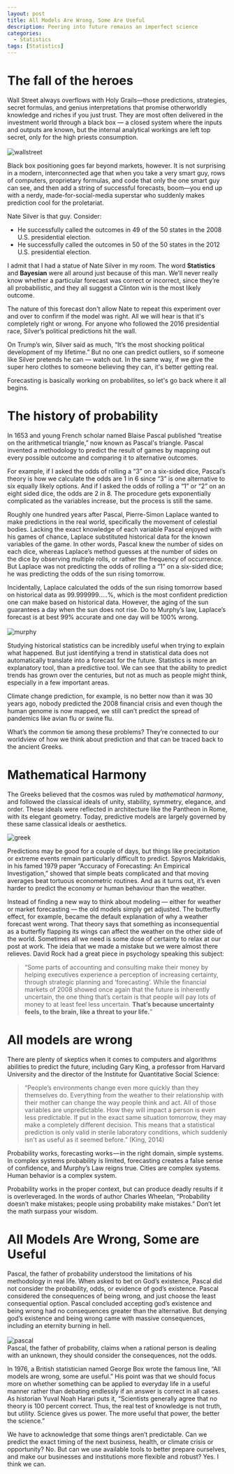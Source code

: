 ```yaml
---
layout: post
title: All Models Are Wrong, Some Are Useful
description: Peering into future remains an imperfect science
categories:
  - Statistics
tags: [Statistics]
---
```


# The fall of the heroes

Wall Street always overflows with Holy Grails—those predictions, strategies, secret formulas, and genius interpretations that promise otherworldly knowledge and riches if you just trust. They are most often delivered in the investment world through a black box — a closed system where the inputs and outputs are known, but the internal analytical workings are left top secret, only for the high priests consumption. 
<br/>
<br/>
![wallstreet](/assets/posts/models-are-wrong/dipcario-wallstreet.jpg)
<br/>

Black box positioning goes far beyond markets, however. It is not surprising in a modern, interconnected age that when you take a very smart guy, rows of computers, proprietary formulas, and code that only the one smart guy can see, and then add a string of successful forecasts, boom—you end up with a nerdy, made-for-social-media superstar who suddenly makes prediction cool for the proletariat.

Nate Silver is that guy. Consider:

* He successfully called the outcomes in 49 of the 50 states in the 2008 U.S. presidential election.
* He successfully called the outcomes in 50 of the 50 states in the 2012 U.S. presidential election.

I admit that I had a statue of Nate Silver in my room. The word **Statistics** and **Bayesian** were all around just because of this man. We’ll never really know whether a particular forecast was correct or incorrect, since they’re all probabilistic, and they all suggest a Clinton win is the most likely outcome. 

The nature of this forecast don't allow Nate to repeat this experiment over and over to confirm if the model was right. All we will hear is that it's completely right or wrong. For anyone who followed the 2016 presidential race, Silver’s political predictions hit the wall. 

On Trump’s win, Silver said as much, “It’s the most shocking political development of my lifetime.” But no one can predict outliers, so if someone like Silver pretends he can — watch out.  In the same way, if we give the super hero clothes to someone believing they can, it's better getting real. 

Forecasting is basically working on probabilites, so let's go back where it all begins. 

# The history of probability

In 1653 and young French scholar named Blaise Pascal published “treatise on the arithmetical triangle,” now known as Pascal's triangle. Pascal invented a methodology to predict the result of games by mapping out every possible outcome and comparing it to alternative outcomes.

For example, if I asked the odds of rolling a “3” on a six-sided dice, Pascal’s theory is how we calculate the odds are 1 in 6 since “3” is one alternative to six equally likely options. And if I asked the odds of rolling a “1” or “2” on an eight sided dice, the odds are 2 in 8. The procedure gets exponentially complicated as the variables increase, but the process is still the same.

Roughly one hundred years after Pascal, Pierre-Simon Laplace wanted to make predictions in the real world, specifically the movement of celestial bodies. Lacking the exact knowledge of each variable Pascal enjoyed with his games of chance, Laplace substituted historical data for the known variables of the game. In other words, Pascal knew the number of sides on each dice, whereas Laplace’s method guesses at the number of sides on the dice by observing multiple rolls, or rather the frequency of occurrence. But Laplace was not predicting the odds of rolling a “1” on a six-sided dice; he was predicting the odds of the sun rising tomorrow.

Incidentally, Laplace calculated the odds of the sun rising tomorrow based on historical data as 99.999999…..%, which is the most confident prediction one can make based on historical data. However, the aging of the sun guarantees a day when the sun does not rise. Do to Murphy’s law, Laplace’s forecast is at best 99% accurate and one day will be 100% wrong.
<br/>
<br/>
![murphy](/assets/posts/models-are-wrong/lei-murphy.jpg)
<br/>

Studying historical statistics can be incredibly useful when trying to explain what happened. But just identifying a trend in statistical data does not automatically translate into a forecast for the future. Statistics is more an explanatory tool, than a predictive tool. We can see that the ability to predict trends has grown over the centuries, but not as much as people might think, especially in a few important areas.

Climate change prediction, for example, is no better now than it was 30 years ago, nobody predicted the 2008 financial crisis and even though the human genome is now mapped, we still can’t predict the spread of pandemics like avian flu or swine flu.

What’s the common tie among these problems? They’re connected to our worldview of how we think about prediction and that can be traced back to the ancient Greeks.

# Mathematical Harmony

The Greeks believed that the cosmos was ruled by *mathematical harmony*, and followed the classical ideals of unity, stability, symmetry, elegance, and order. These ideals were reflected in architecture like the Pantheon in Rome, with its elegant geometry. Today, predictive models are largely governed by these same classical ideals or aesthetics.

![greek](/assets/posts/models-are-wrong/greek.jpg)

Predictions may be good for a couple of days, but things like precipitation or extreme events remain particularly difficult to predict. Spyros Makridakis, in his famed 1979 paper “Accuracy of Forecasting: An Empirical Investigation,” showed that simple beats complicated and that moving averages beat tortuous econometric routines. And as it turns out, it’s even harder to predict the economy or human behaviour than the weather.

Instead of finding a new way to think about modeling — either for weather or market forecasting — the old models simply get adjusted. The butterfly effect, for example, became the default explanation of why a weather forecast went wrong. That theory says that something as inconsequential as a butterfly flapping its wings can affect the weather on the other side of the world. Sometimes all we need is some dose of certainty to relax at our post at work. The ideia that we made a mistake but we were almost there relieves. David Rock had a great piece in psychology speaking this subject:

> “Some parts of accounting and consulting make their money by helping executives experience a perception of increasing certainty, through strategic planning and ‘forecasting’. While the financial markets of 2008 showed once again that the future is inherently uncertain, the one thing that’s certain is that people will pay lots of money to at least feel less uncertain. **That’s because uncertainty feels, to the brain, like a threat to your life.**”

# All models are wrong

There are plenty of skeptics when it comes to computers and algorithms abilities to predict the future, including Gary King, a professor from Harvard University and the director of the Institute for Quantitative Social Science: 

> “People’s environments change even more quickly than they themselves do. Everything from the weather to their relationship with their mother can change the way people think and act. All of those variables are unpredictable. How they will impact a person is even less predictable. If put in the exact same situation tomorrow, they may make a completely different decision. This means that a statistical prediction is only valid in sterile laboratory conditions, which suddenly isn't as useful as it seemed before.” (King, 2014)

Probability works, forecasting works — in the right domain, simple systems. In complex systems probability is limited, forecasting creates a false sense of confidence, and Murphy’s Law reigns true. Cities are complex systems. Human behavior is a complex system. 

Probability works in the proper context, but can produce deadly results if it is overleveraged. In the words of author Charles Wheelan, “Probability doesn’t make mistakes; people using probability make mistakes.” Don’t let the math surpass your wisdom. 


# All Models Are Wrong, Some are Useful

Pascal, the father of probability understood the limitations of his methodology in real life. When asked to bet on God’s existence, Pascal did not consider the probability, odds, or evidence of god’s existence. Pascal considered the consequences of being wrong, and just choose the least consequential option. Pascal concluded accepting god’s existence and being wrong had no consequences greater than the alternative. But denying god’s existence and being wrong came with massive consequences, including an eternity burning in hell.
<br/>
<br/>
![pascal](/assets/posts/models-are-wrong/pascal.png)
<br/>
Pascal, the father of probability, claims when a rational person is dealing with an unknown, they should consider the consequences, not the odds. 

In 1976, a British statistician named George Box wrote the famous line, “All models are wrong, some are useful.” His point was that we should focus more on whether something can be applied to everyday life in a useful manner rather than debating endlessly if an answer is correct in all cases. As historian Yuval Noah Harari puts it, “Scientists generally agree that no theory is 100 percent correct. Thus, the real test of knowledge is not truth, but utility. Science gives us power. The more useful that power, the better the science.” 

We have to acknowledge that some things aren’t predictable. Can we predict the exact timing of the next business, health, or climate crisis or opportunity? No. But can we use available tools to better prepare ourselves, and make our businesses and institutions more flexible and robust? Yes. I think we can.
